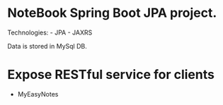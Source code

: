 #  NoteBook Spring Boot JPA project.

Technologies:
    - JPA
    - JAXRS

Data is stored in MySql DB.

#  Expose RESTful service for clients

-  MyEasyNotes


